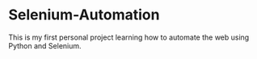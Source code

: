 # Selenium-Automation
This is my first personal project learning how to automate the web using Python and Selenium.
